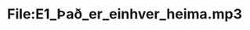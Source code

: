 ---
title: File:E1_Það_er_einhver_heima.mp3
recording of: Það er einhver heima.
reading speed: slow
speaker: E
license: CC0
---